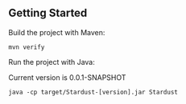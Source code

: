 ## Getting Started
Build the project with Maven: 
```
mvn verify
```
Run the project with Java: 

Current version is 0.0.1-SNAPSHOT
```
java -cp target/Stardust-[version].jar Stardust
```
